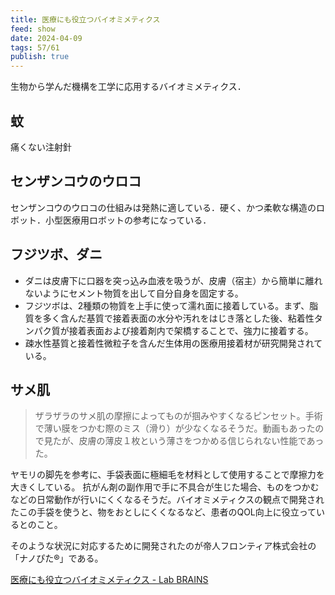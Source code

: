 ```yaml
---
title: 医療にも役立つバイオミメティクス
feed: show
date: 2024-04-09
tags: 57/61
publish: true
---
```

生物から学んだ機構を工学に応用するバイオミメティクス．

## 蚊

痛くない注射針
## センザンコウのウロコ

センザンコウのウロコの仕組みは発熱に適している．硬く、かつ柔軟な構造のロボット．小型医療用ロボットの参考になっている．

## フジツボ、ダニ

 - ダニは皮膚下に口器を突っ込み血液を吸うが、皮膚（宿主）から簡単に離れないようにセメント物質を出して自分自身を固定する。
 - フジツボは、2種類の物質を上手に使って濡れ面に接着している。まず、脂質を多く含んだ基質で接着表面の水分や汚れをはじき落とした後、粘着性タンパク質が接着表面および接着剤内で架橋することで、強力に接着する。
 - 疎水性基質と接着性微粒子を含んだ生体用の医療用接着材が研究開発されている。

## サメ肌

> ザラザラのサメ肌の摩擦によってものが掴みやすくなるピンセット。手術で薄い膜をつかむ際のミス（滑り）が少なくなるそうだ。動画もあったので見たが、皮膚の薄皮１枚という薄さをつかめる信じられない性能であった。

ヤモリの脚先を参考に、手袋表面に極細毛を材料として使用することで摩擦力を大きくしている。
抗がん剤の副作用で手に不具合が生じた場合、ものをつかむなどの日常動作が行いにくくなるそうだ。バイオミメティクスの観点で開発されたこの手袋を使うと、物をおとしにくくなるなど、患者のQOL向上に役立っているとのこと。

そのような状況に対応するために開発されたのが帝人フロンティア株式会社の「ナノぴた®」である。


[医療にも役立つバイオミメティクス - Lab BRAINS](https://lab-brains.as-1.co.jp/enjoy-learn/2024/04/62658/)

